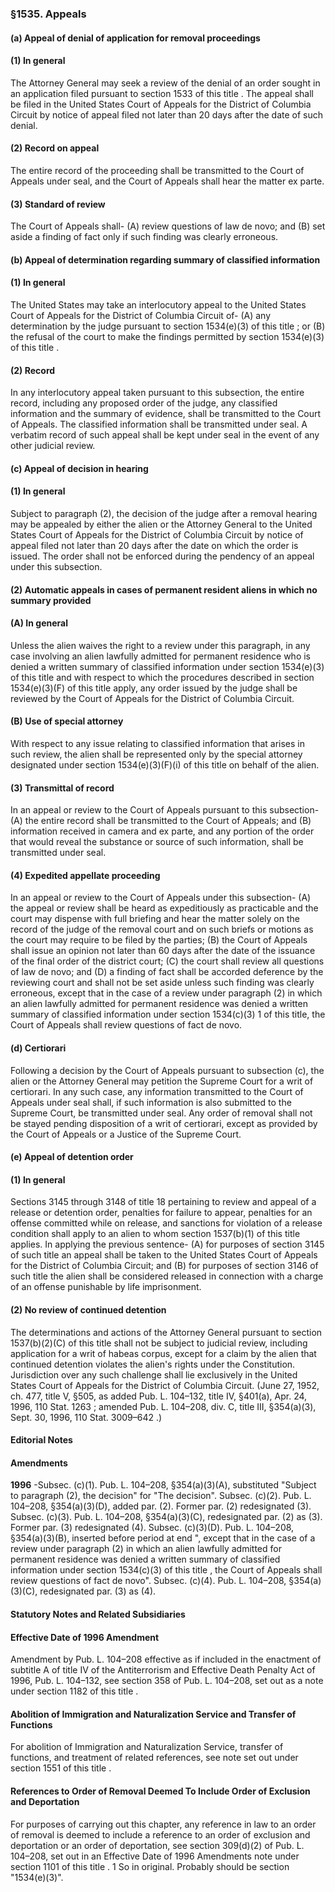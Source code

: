 <!--
url: https://uscode.house.gov/view.xhtml?req=granuleid:USC-prelim-title8-section1535&num=0&edition=prelim
date_accessed: 2024-07-28 23:46:21
-->
### §1535\. Appeals
#### (a) Appeal of denial of application for removal proceedings
#### (1\) In general
 The Attorney General may seek a review of the denial of an order sought in an application filed pursuant to
 section 1533 of this title
 . The appeal shall be filed in the United States Court of Appeals for the District of Columbia Circuit by notice of appeal filed not later than 20 days after the date of such denial.
#### (2\) Record on appeal
 The entire record of the proceeding shall be transmitted to the Court of Appeals under seal, and the Court of Appeals shall hear the matter ex parte.
#### (3\) Standard of review
 The Court of Appeals shall\-
 (A) review questions of law de novo; and
 (B) set aside a finding of fact only if such finding was clearly erroneous.
#### (b) Appeal of determination regarding summary of classified information
#### (1\) In general
 The United States may take an interlocutory appeal to the United States Court of Appeals for the District of Columbia Circuit of\-
 (A) any determination by the judge pursuant to
 section 1534(e)(3\) of this title
 ; or
 (B) the refusal of the court to make the findings permitted by
 section 1534(e)(3\) of this title
 .
#### (2\) Record
 In any interlocutory appeal taken pursuant to this subsection, the entire record, including any proposed order of the judge, any classified information and the summary of evidence, shall be transmitted to the Court of Appeals. The classified information shall be transmitted under seal. A verbatim record of such appeal shall be kept under seal in the event of any other judicial review.
#### (c) Appeal of decision in hearing
#### (1\) In general
 Subject to paragraph (2\), the decision of the judge after a removal hearing may be appealed by either the alien or the Attorney General to the United States Court of Appeals for the District of Columbia Circuit by notice of appeal filed not later than 20 days after the date on which the order is issued. The order shall not be enforced during the pendency of an appeal under this subsection.
#### (2\) Automatic appeals in cases of permanent resident aliens in which no summary provided
#### (A) In general
 Unless the alien waives the right to a review under this paragraph, in any case involving an alien lawfully admitted for permanent residence who is denied a written summary of classified information under
 section 1534(e)(3\) of this title
 and with respect to which the procedures described in
 section 1534(e)(3\)(F) of this title
 apply, any order issued by the judge shall be reviewed by the Court of Appeals for the District of Columbia Circuit.
#### (B) Use of special attorney
 With respect to any issue relating to classified information that arises in such review, the alien shall be represented only by the special attorney designated under
 section 1534(e)(3\)(F)(i) of this title
 on behalf of the alien.
#### (3\) Transmittal of record
 In an appeal or review to the Court of Appeals pursuant to this subsection\-
 (A) the entire record shall be transmitted to the Court of Appeals; and
 (B) information received in camera and ex parte, and any portion of the order that would reveal the substance or source of such information, shall be transmitted under seal.
#### (4\) Expedited appellate proceeding
 In an appeal or review to the Court of Appeals under this subsection\-
 (A) the appeal or review shall be heard as expeditiously as practicable and the court may dispense with full briefing and hear the matter solely on the record of the judge of the removal court and on such briefs or motions as the court may require to be filed by the parties;
 (B) the Court of Appeals shall issue an opinion not later than 60 days after the date of the issuance of the final order of the district court;
 (C) the court shall review all questions of law de novo; and
 (D) a finding of fact shall be accorded deference by the reviewing court and shall not be set aside unless such finding was clearly erroneous, except that in the case of a review under paragraph (2\) in which an alien lawfully admitted for permanent residence was denied a written summary of classified information under section 1534(c)(3\)
 1
 of this title, the Court of Appeals shall review questions of fact de novo.
#### (d) Certiorari
 Following a decision by the Court of Appeals pursuant to subsection (c), the alien or the Attorney General may petition the Supreme Court for a writ of certiorari. In any such case, any information transmitted to the Court of Appeals under seal shall, if such information is also submitted to the Supreme Court, be transmitted under seal. Any order of removal shall not be stayed pending disposition of a writ of certiorari, except as provided by the Court of Appeals or a Justice of the Supreme Court.
#### (e) Appeal of detention order
#### (1\) In general
 Sections 3145 through 3148 of title 18
 pertaining to review and appeal of a release or detention order, penalties for failure to appear, penalties for an offense committed while on release, and sanctions for violation of a release condition shall apply to an alien to whom
 section 1537(b)(1\) of this title
 applies. In applying the previous sentence\-
 (A) for purposes of section 3145 of such title an appeal shall be taken to the United States Court of Appeals for the District of Columbia Circuit; and
 (B) for purposes of section 3146 of such title the alien shall be considered released in connection with a charge of an offense punishable by life imprisonment.
#### (2\) No review of continued detention
 The determinations and actions of the Attorney General pursuant to
 section 1537(b)(2\)(C) of this title
 shall not be subject to judicial review, including application for a writ of habeas corpus, except for a claim by the alien that continued detention violates the alien's rights under the Constitution. Jurisdiction over any such challenge shall lie exclusively in the United States Court of Appeals for the District of Columbia Circuit.
 (June 27, 1952, ch. 477, title V, §505, as added
 Pub. L. 104–132,
 title IV, §401(a), Apr. 24, 1996,
 110 Stat. 1263
 ; amended
 Pub. L. 104–208,
 div. C, title III, §354(a)(3\), Sept. 30, 1996,
 110 Stat. 3009–642
 .)
#### **Editorial Notes**
#### Amendments
**1996** 
 \-Subsec. (c)(1\).
 Pub. L. 104–208,
 §354(a)(3\)(A), substituted "Subject to paragraph (2\), the decision" for "The decision".
 Subsec. (c)(2\).
 Pub. L. 104–208,
 §354(a)(3\)(D), added par. (2\). Former par. (2\) redesignated (3\).
 Subsec. (c)(3\).
 Pub. L. 104–208,
 §354(a)(3\)(C), redesignated par. (2\) as (3\). Former par. (3\) redesignated (4\).
 Subsec. (c)(3\)(D).
 Pub. L. 104–208,
 §354(a)(3\)(B), inserted before period at end ", except that in the case of a review under paragraph (2\) in which an alien lawfully admitted for permanent residence was denied a written summary of classified information under
 section 1534(c)(3\) of this title
 , the Court of Appeals shall review questions of fact de novo".
 Subsec. (c)(4\).
 Pub. L. 104–208,
 §354(a)(3\)(C), redesignated par. (3\) as (4\).
#### **Statutory Notes and Related Subsidiaries**
#### Effective Date of 1996 Amendment
 Amendment by
 Pub. L. 104–208
 effective as if included in the enactment of subtitle A of title IV of the Antiterrorism and Effective Death Penalty Act of 1996,
 Pub. L. 104–132,
 see section 358 of
 Pub. L. 104–208,
 set out as a note under
 section 1182 of this title
 .
#### Abolition of Immigration and Naturalization Service and Transfer of Functions
 For abolition of Immigration and Naturalization Service, transfer of functions, and treatment of related references, see note set out under
 section 1551 of this title
 .
#### References to Order of Removal Deemed To Include Order of Exclusion and Deportation
 For purposes of carrying out this chapter, any reference in law to an order of removal is deemed to include a reference to an order of exclusion and deportation or an order of deportation, see section 309(d)(2\) of
 Pub. L. 104–208,
 set out in an Effective Date of 1996 Amendments note under
 section 1101 of this title
 .
1 
 So in original. Probably should be section "1534(e)(3\)". 
